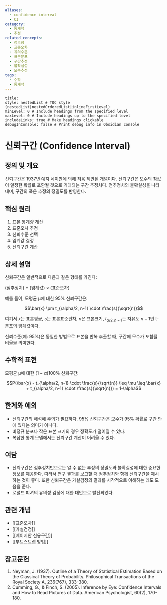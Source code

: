 ```yaml
---
aliases:
  - confidence interval
  - CI
category:
  - 통계학
  - 추정
related_concepts:
  - 점추정
  - 표준오차
  - 유의수준
  - 표본분포
  - 구간추정
  - 불확실성
  - 모수추정
tags:
  - 수학
  - 통계학
---
```


```table-of-contents
title: 
style: nestedList # TOC style (nestedList|nestedOrderedList|inlineFirstLevel)
minLevel: 0 # Include headings from the specified level
maxLevel: 0 # Include headings up to the specified level
includeLinks: true # Make headings clickable
debugInConsole: false # Print debug info in Obsidian console
```
# 신뢰구간 (Confidence Interval)

## 정의 및 개요
신뢰구간은 1937년 예지 네이만에 의해 처음 제안된 개념이다. 신뢰구간은 모수의 참값이 일정한 확률로 포함될 것으로 기대되는 구간 추정치다. 점추정치의 불확실성을 나타내며, 구간의 폭은 추정의 정밀도를 반영한다.

## 핵심 원리
1. 표본 통계량 계산
2. 표준오차 추정
3. 신뢰수준 선택
4. 임계값 결정
5. 신뢰구간 계산

## 상세 설명
신뢰구간은 일반적으로 다음과 같은 형태를 가진다:

(점추정치) ± (임계값) × (표준오차)

예를 들어, 모평균 μ에 대한 95% 신뢰구간은:

$$\bar{x} \pm t_{\alpha/2, n-1} \cdot \frac{s}{\sqrt{n}}$$

여기서 $\bar{x}$는 표본평균, $s$는 표본표준편차, $n$은 표본크기, $t_{\alpha/2, n-1}$는 자유도 $n-1$인 t-분포의 임계값이다.

신뢰수준(예: 95%)은 동일한 방법으로 표본을 반복 추출할 때, 구간에 모수가 포함될 비율을 의미한다.

## 수학적 표현
모평균 μ에 대한 $(1-\alpha)100\%$ 신뢰구간:

$$P(\bar{x} - t_{\alpha/2, n-1} \cdot \frac{s}{\sqrt{n}} \leq \mu \leq \bar{x} + t_{\alpha/2, n-1} \cdot \frac{s}{\sqrt{n}}) = 1-\alpha$$



## 한계와 예외
- 신뢰구간의 해석에 주의가 필요하다. 95% 신뢰구간은 모수가 95% 확률로 구간 안에 있다는 의미가 아니다.
- 비정규 분포나 작은 표본 크기의 경우 정확도가 떨어질 수 있다.
- 복잡한 통계 모델에서는 신뢰구간 계산이 어려울 수 있다.



## 여담
- 신뢰구간은 점추정치만으로는 알 수 없는 추정의 정밀도와 불확실성에 대한 중요한 정보를 제공한다. 따라서 연구 결과를 보고할 때 점추정치와 함께 신뢰구간을 제시하는 것이 좋다. 또한 신뢰구간은 가설검정의 결과를 시각적으로 이해하는 데도 도움을 준다.
- 로널드 피셔의 유의성 검정에 대한 대안으로 발전되었다.


## 관련 개념
- [[표준오차]]
- [[가설검정]]
- [[베이지안 신용구간]]
- [[부트스트랩 방법]]
## 참고문헌
1. Neyman, J. (1937). Outline of a Theory of Statistical Estimation Based on the Classical Theory of Probability. Philosophical Transactions of the Royal Society A, 236(767), 333-380.
2. Cumming, G., & Finch, S. (2005). Inference by Eye: Confidence Intervals and How to Read Pictures of Data. American Psychologist, 60(2), 170-180.